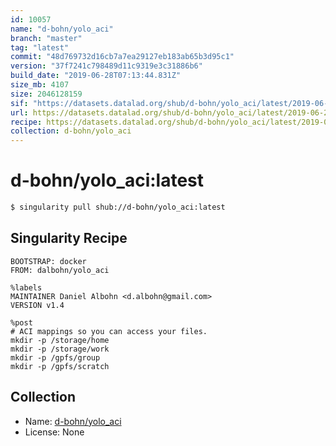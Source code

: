 ```yaml
---
id: 10057
name: "d-bohn/yolo_aci"
branch: "master"
tag: "latest"
commit: "48d769732d16cb7a7ea29127eb183ab65b3d95c1"
version: "37f7241c798489d11c9319e3c31886b6"
build_date: "2019-06-28T07:13:44.831Z"
size_mb: 4107
size: 2046128159
sif: "https://datasets.datalad.org/shub/d-bohn/yolo_aci/latest/2019-06-28-48d76973-37f7241c/37f7241c798489d11c9319e3c31886b6.simg"
url: https://datasets.datalad.org/shub/d-bohn/yolo_aci/latest/2019-06-28-48d76973-37f7241c/
recipe: https://datasets.datalad.org/shub/d-bohn/yolo_aci/latest/2019-06-28-48d76973-37f7241c/Singularity
collection: d-bohn/yolo_aci
---
```


# d-bohn/yolo_aci:latest

```bash
$ singularity pull shub://d-bohn/yolo_aci:latest
```

## Singularity Recipe

```singularity
BOOTSTRAP: docker
FROM: dalbohn/yolo_aci

%labels
MAINTAINER Daniel Albohn <d.albohn@gmail.com>
VERSION v1.4

%post
# ACI mappings so you can access your files.
mkdir -p /storage/home
mkdir -p /storage/work
mkdir -p /gpfs/group
mkdir -p /gpfs/scratch
```

## Collection

 - Name: [d-bohn/yolo_aci](https://github.com/d-bohn/yolo_aci)
 - License: None


